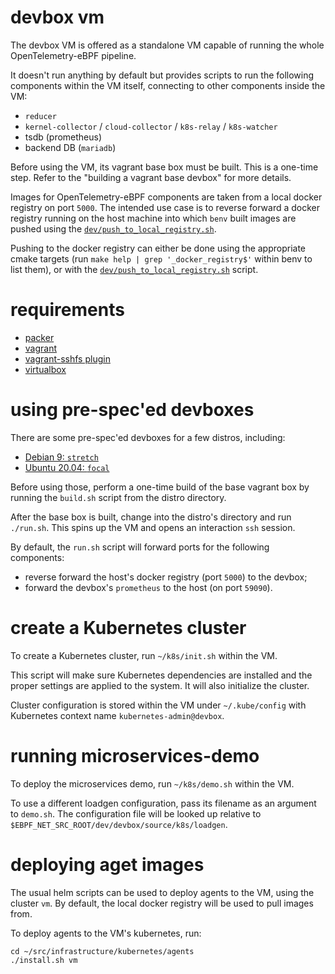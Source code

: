 devbox vm
=========

The devbox VM is offered as a standalone VM capable of running the whole
OpenTelemetry-eBPF pipeline.

It doesn't run anything by default but provides scripts to run the following
components within the VM itself, connecting to other components inside the VM:
- `reducer`
- `kernel-collector` / `cloud-collector` / `k8s-relay` / `k8s-watcher`
- tsdb (prometheus)
- backend DB (`mariadb`)

Before using the VM, its vagrant base box must be built. This is a one-time
step. Refer to the "building a vagrant base devbox" for more details.

Images for OpenTelemetry-eBPF components are taken from a local docker registry on port
`5000`. The intended use case is to reverse forward a docker registry running
on the host machine into which `benv` built images are pushed using the
[`dev/push_to_local_registry.sh`](../push_to_local_registry.sh).

Pushing to the docker registry can either be done using the appropriate cmake
targets (run `make help | grep '_docker_registry$'` within benv to list them),
or with the [`dev/push_to_local_registry.sh`](../push_to_local_registry.sh)
script.

# requirements
- [packer](https://packer.io/)
- [vagrant](https://www.vagrantup.com/)
- [vagrant-sshfs plugin](https://github.com/dustymabe/vagrant-sshfs#install-plugin)
- [virtualbox](https://www.virtualbox.org/)

# using pre-spec'ed devboxes

There are some pre-spec'ed devboxes for a few distros, including:
- [Debian 9: `stretch`](boxes/debian-stretch)
- [Ubuntu 20.04: `focal`](boxes/ubuntu-focal)

Before using those, perform a one-time build of the base vagrant box by running
the `build.sh` script from the distro directory.

After the base box is built, change into the distro's directory and run
`./run.sh`. This spins up the VM and opens an interaction `ssh` session.

By default, the `run.sh` script will forward ports for the following components:
- reverse forward the host's docker registry (port `5000`) to the devbox;
- forward the devbox's `prometheus` to the host (on port `59090`).

# create a Kubernetes cluster

To create a Kubernetes cluster, run `~/k8s/init.sh` within the VM.

This script will make sure Kubernetes dependencies are installed and the proper
settings are applied to the system. It will also initialize the cluster.

Cluster configuration is stored within the VM under `~/.kube/config` with
Kubernetes context name `kubernetes-admin@devbox`.

# running microservices-demo

To deploy the microservices demo, run `~/k8s/demo.sh` within the VM.

To use a different loadgen configuration, pass its filename as an argument to `demo.sh`.
The configuration file will be looked up relative to `$EBPF_NET_SRC_ROOT/dev/devbox/source/k8s/loadgen`.

# deploying aget images

The usual helm scripts can be used to deploy agents to the VM, using the cluster `vm`.
By default, the local docker registry will be used to pull images from.

To deploy agents to the VM's kubernetes, run:
```
cd ~/src/infrastructure/kubernetes/agents
./install.sh vm
```
